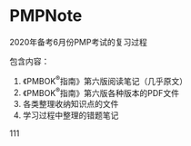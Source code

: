 # PMPNote
2020年备考6月份PMP考试的复习过程

包含内容：
1. 《PMBOK<sup>®️</sup>指南》第六版阅读笔记（几乎原文）
2. 《PMBOK<sup>®️</sup>指南》第六版各种版本的PDF文件
3. 各类整理收纳知识点的文件
4. 学习过程中整理的错题笔记


111
